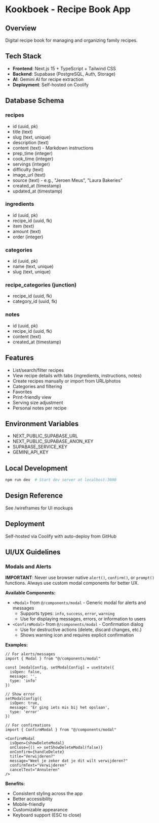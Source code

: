 # Kookboek - Recipe Book App

## Overview
Digital recipe book for managing and organizing family recipes.

## Tech Stack
- **Frontend**: Next.js 15 + TypeScript + Tailwind CSS
- **Backend**: Supabase (PostgreSQL, Auth, Storage)
- **AI**: Gemini AI for recipe extraction
- **Deployment**: Self-hosted on Coolify

## Database Schema

### recipes
- id (uuid, pk)
- title (text)
- slug (text, unique)
- description (text)
- content (text) - Markdown instructions
- prep_time (integer)
- cook_time (integer)
- servings (integer)
- difficulty (text)
- image_url (text)
- source (text) - e.g., "Jeroen Meus", "Laura Bakeries"
- created_at (timestamp)
- updated_at (timestamp)

### ingredients
- id (uuid, pk)
- recipe_id (uuid, fk)
- item (text)
- amount (text)
- order (integer)

### categories
- id (uuid, pk)
- name (text, unique)
- slug (text, unique)

### recipe_categories (junction)
- recipe_id (uuid, fk)
- category_id (uuid, fk)

### notes
- id (uuid, pk)
- recipe_id (uuid, fk)
- content (text)
- created_at (timestamp)

## Features
- List/search/filter recipes
- View recipe details with tabs (ingredients, instructions, notes)
- Create recipes manually or import from URL/photos
- Categories and filtering
- Favorites
- Print-friendly view
- Serving size adjustment
- Personal notes per recipe

## Environment Variables
- NEXT_PUBLIC_SUPABASE_URL
- NEXT_PUBLIC_SUPABASE_ANON_KEY
- SUPABASE_SERVICE_KEY
- GEMINI_API_KEY

## Local Development
```bash
npm run dev  # Start dev server at localhost:3000
```

## Design Reference
See /wireframes for UI mockups

## Deployment
Self-hosted via Coolify with auto-deploy from GitHub

## UI/UX Guidelines

### Modals and Alerts
**IMPORTANT**: Never use browser native `alert()`, `confirm()`, or `prompt()` functions. Always use custom modal components for better UX.

**Available Components:**
- `<Modal>` from `@/components/modal` - Generic modal for alerts and messages
  - Supports types: `info`, `success`, `error`, `warning`
  - Use for displaying messages, errors, or information to users
- `<ConfirmModal>` from `@/components/modal` - Confirmation dialog
  - Use for destructive actions (delete, discard changes, etc.)
  - Shows warning icon and requires explicit confirmation

**Examples:**
```tsx
// For alerts/messages
import { Modal } from "@/components/modal"

const [modalConfig, setModalConfig] = useState({
  isOpen: false,
  message: '',
  type: 'info'
})

// Show error
setModalConfig({
  isOpen: true,
  message: 'Er ging iets mis bij het opslaan',
  type: 'error'
})

// For confirmations
import { ConfirmModal } from "@/components/modal"

<ConfirmModal
  isOpen={showDeleteModal}
  onClose={() => setShowDeleteModal(false)}
  onConfirm={handleDelete}
  title="Verwijderen?"
  message="Weet je zeker dat je dit wilt verwijderen?"
  confirmText="Verwijderen"
  cancelText="Annuleren"
/>
```

**Benefits:**
- Consistent styling across the app
- Better accessibility
- Mobile-friendly
- Customizable appearance
- Keyboard support (ESC to close)
